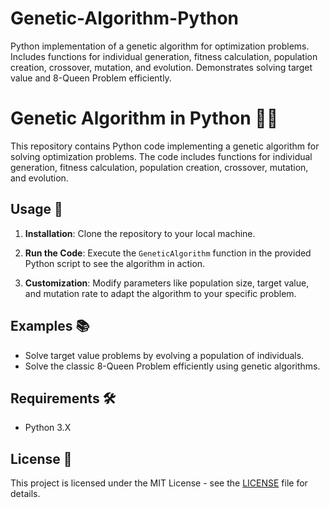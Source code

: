 # Genetic-Algorithm-Python
Python implementation of a genetic algorithm for optimization problems. Includes functions for individual generation, fitness calculation, population creation, crossover, mutation, and evolution. Demonstrates solving target value and 8-Queen Problem efficiently.

# Genetic Algorithm in Python 🧬🐍

This repository contains Python code implementing a genetic algorithm for solving optimization problems. The code includes functions for individual generation, fitness calculation, population creation, crossover, mutation, and evolution. 

## Usage 🚀

1. **Installation**: Clone the repository to your local machine.

2. **Run the Code**: Execute the `GeneticAlgorithm` function in the provided Python script to see the algorithm in action.

3. **Customization**: Modify parameters like population size, target value, and mutation rate to adapt the algorithm to your specific problem.

## Examples 📚

- Solve target value problems by evolving a population of individuals.
- Solve the classic 8-Queen Problem efficiently using genetic algorithms.

## Requirements 🛠️

- Python 3.X

## License 📝

This project is licensed under the MIT License - see the [LICENSE](LICENSE) file for details.
